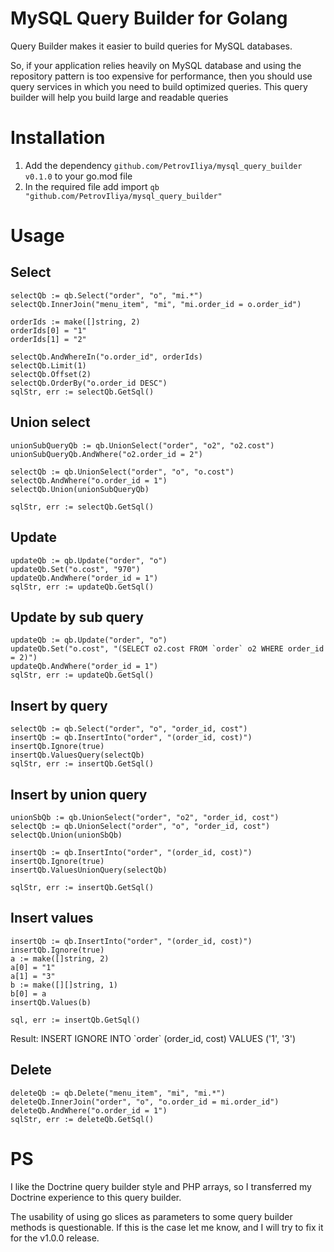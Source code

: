 # MySQL Query Builder for Golang

Query Builder makes it easier to build queries for MySQL databases.

So, if your application relies heavily on MySQL database and using the repository pattern is too expensive for performance, then you should use query services in which you need to build optimized queries. This query builder will help you build large and readable queries

# Installation

1. Add the dependency `github.com/PetrovIliya/mysql_query_builder v0.1.0` to your go.mod file
2. In the required file add import `qb "github.com/PetrovIliya/mysql_query_builder"`


# Usage

## Select

    selectQb := qb.Select("order", "o", "mi.*")
	selectQb.InnerJoin("menu_item", "mi", "mi.order_id = o.order_id")
	
	orderIds := make([]string, 2)
	orderIds[0] = "1"
	orderIds[1] = "2"
	
	selectQb.AndWhereIn("o.order_id", orderIds)
    selectQb.Limit(1)
    selectQb.Offset(2)
    selectQb.OrderBy("o.order_id DESC")
    sqlStr, err := selectQb.GetSql()

## Union select

    unionSubQueryQb := qb.UnionSelect("order", "o2", "o2.cost")
    unionSubQueryQb.AndWhere("o2.order_id = 2")

	selectQb := qb.UnionSelect("order", "o", "o.cost")
	selectQb.AndWhere("o.order_id = 1")
	selectQb.Union(unionSubQueryQb)

	sqlStr, err := selectQb.GetSql()

## Update

	updateQb := qb.Update("order", "o")
	updateQb.Set("o.cost", "970")
	updateQb.AndWhere("order_id = 1")
	sqlStr, err := updateQb.GetSql()

## Update by sub query

    updateQb := qb.Update("order", "o")
	updateQb.Set("o.cost", "(SELECT o2.cost FROM `order` o2 WHERE order_id = 2)")
	updateQb.AndWhere("order_id = 1")
	sqlStr, err := updateQb.GetSql()

## Insert by query

    selectQb := qb.Select("order", "o", "order_id, cost")
    insertQb := qb.InsertInto("order", "(order_id, cost)")
    insertQb.Ignore(true)
    insertQb.ValuesQuery(selectQb)
    sqlStr, err := insertQb.GetSql()

## Insert by union query
    unionSbQb := qb.UnionSelect("order", "o2", "order_id, cost")
	selectQb := qb.UnionSelect("order", "o", "order_id, cost")
	selectQb.Union(unionSbQb)

	insertQb := qb.InsertInto("order", "(order_id, cost)")
	insertQb.Ignore(true)
	insertQb.ValuesUnionQuery(selectQb)

	sqlStr, err := insertQb.GetSql()

## Insert values

	insertQb := qb.InsertInto("order", "(order_id, cost)")
	insertQb.Ignore(true)
	a := make([]string, 2)
	a[0] = "1"
	a[1] = "3"
	b := make([][]string, 1)
	b[0] = a 
	insertQb.Values(b)
	
	sql, err := insertQb.GetSql()

Result: INSERT IGNORE INTO \`order\` (order_id, cost) VALUES (\'1\', \'3\')

## Delete

	deleteQb := qb.Delete("menu_item", "mi", "mi.*")
	deleteQb.InnerJoin("order", "o", "o.order_id = mi.order_id")
	deleteQb.AndWhere("o.order_id = 1")
	sqlStr, err := deleteQb.GetSql()

# PS


I like the Doctrine query builder style and PHP arrays, so I transferred my Doctrine experience to this query builder.

The usability of using go slices as parameters to some query builder methods is questionable. If this is the case let me know, and I will try to fix it for the v1.0.0 release.
